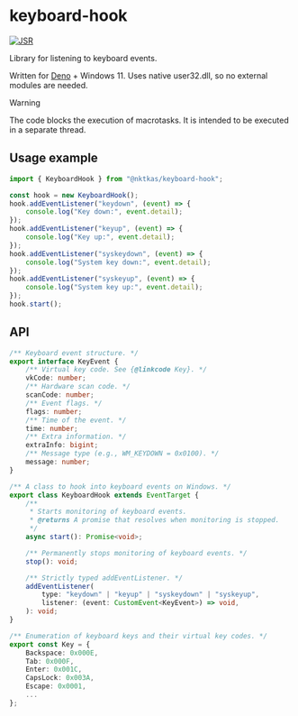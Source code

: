 # keyboard-hook

[![JSR](https://jsr.io/badges/@nktkas/keyboard-hook)](https://jsr.io/@nktkas/keyboard-hook)

Library for listening to keyboard events.

Written for [Deno](https://deno.com) + Windows 11. Uses native user32.dll, so no external modules are needed.

> [!WARNING]
> The code blocks the execution of macrotasks. It is intended to be executed in a separate thread.

## Usage example

```ts
import { KeyboardHook } from "@nktkas/keyboard-hook";

const hook = new KeyboardHook();
hook.addEventListener("keydown", (event) => {
    console.log("Key down:", event.detail);
});
hook.addEventListener("keyup", (event) => {
    console.log("Key up:", event.detail);
});
hook.addEventListener("syskeydown", (event) => {
    console.log("System key down:", event.detail);
});
hook.addEventListener("syskeyup", (event) => {
    console.log("System key up:", event.detail);
});
hook.start();
```

## API

```ts
/** Keyboard event structure. */
export interface KeyEvent {
    /** Virtual key code. See {@linkcode Key}. */
    vkCode: number;
    /** Hardware scan code. */
    scanCode: number;
    /** Event flags. */
    flags: number;
    /** Time of the event. */
    time: number;
    /** Extra information. */
    extraInfo: bigint;
    /** Message type (e.g., WM_KEYDOWN = 0x0100). */
    message: number;
}

/** A class to hook into keyboard events on Windows. */
export class KeyboardHook extends EventTarget {
    /**
     * Starts monitoring of keyboard events.
     * @returns A promise that resolves when monitoring is stopped.
     */
    async start(): Promise<void>;

    /** Permanently stops monitoring of keyboard events. */
    stop(): void;

    /** Strictly typed addEventListener. */
    addEventListener(
        type: "keydown" | "keyup" | "syskeydown" | "syskeyup",
        listener: (event: CustomEvent<KeyEvent>) => void,
    ): void;
}

/** Enumeration of keyboard keys and their virtual key codes. */
export const Key = {
    Backspace: 0x000E,
    Tab: 0x000F,
    Enter: 0x001C,
    CapsLock: 0x003A,
    Escape: 0x0001,
    ...
};
```

